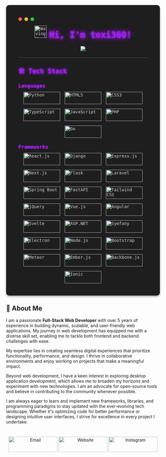 
<div style="background-color: #1e1e1e; color: #d4d4d4; border-radius: 10px; padding: 40px; font-family: 'Fira Code', monospace; box-shadow: 0 4px 6px rgba(0,0,0,0.3);">


  <div style="display: flex; align-items: center; margin-bottom: 15px;">
    <span style="background-color: #ff5f56; width: 12px; height: 12px; border-radius: 50%; display: inline-block; margin-right: 8px;"></span>
    <span style="background-color: #ffbd2e; width: 12px; height: 12px; border-radius: 50%; display: inline-block; margin-right: 8px;"></span>
    <span style="background-color: #27c93f; width: 12px; height: 12px; border-radius: 50%; display: inline-block;"></span>
  </div>


  <div align="center" style="margin-bottom: 20px;">
    <img 
         src="https://media.giphy.com/media/hvRJCLFzcasrR4ia7z/giphy.gif" 
         width="40" 
         style="margin-bottom: -5px;"
         alt="Waving Hand"
    />
    <h1 style="display: inline-block; font-weight: bold; margin: 0; color: #a020f0; text-shadow: 0 0 5px #a020f0, 0 0 10px #a020f0, 0 0 20px #a020f0;">
      Hi, I'm toxi360!
    </h1>
  </div>

  <p align="center">
    <img src="https://readme-typing-svg.herokuapp.com?size=25&duration=2500&color=a020f0&center=true&vCenter=true&lines=Full+Stack+Web+Developer;Linux+Enthusiast;Open+Source+Lover;Always+Learning!" />
  </p>

  <hr style="border: none; border-bottom: 1px solid #555; margin: 20px 0;" />

  <h2 style="color: #a020f0; text-shadow: 0 0 5px #a020f0, 0 0 10px #a020f0;">
    🛠️ Tech Stack
  </h2>


  <h3 style="margin: 10px 0; color: #a020f0; text-shadow: 0 0 3px #a020f0;">Languages</h3>
  <div style="display: flex; flex-wrap: wrap; gap: 15px; justify-content: center;">
    <img src="https://img.shields.io/badge/Python-3776AB?style=for-the-badge&logo=python&logoColor=white" alt="Python" width="120" height="40" style="transition: transform 0.2s;" />
    <img src="https://img.shields.io/badge/HTML5-E34F26?style=for-the-badge&logo=html5&logoColor=white" alt="HTML5" width="120" height="40" style="transition: transform 0.2s;" />
    <img src="https://img.shields.io/badge/CSS3-1572B6?style=for-the-badge&logo=css3&logoColor=white" alt="CSS3" width="120" height="40" style="transition: transform 0.2s;" />
    <img src="https://img.shields.io/badge/TypeScript-3178C6?style=for-the-badge&logo=typescript&logoColor=white" alt="TypeScript" width="120" height="40" style="transition: transform 0.2s;" />
    <img src="https://img.shields.io/badge/JavaScript-F7DF1E?style=for-the-badge&logo=javascript&logoColor=black" alt="JavaScript" width="120" height="40" style="transition: transform 0.2s;" />
    <img src="https://img.shields.io/badge/PHP-777BB4?style=for-the-badge&logo=php&logoColor=white" alt="PHP" width="120" height="40" style="transition: transform 0.2s;" />
    <img src="https://img.shields.io/badge/Go-00ADD8?style=for-the-badge&logo=go&logoColor=white" alt="Go" width="120" height="40" style="transition: transform 0.2s;" />
  </div>


  <h3 style="margin: 20px 0 10px 0; color: #a020f0; text-shadow: 0 0 3px #a020f0;">Frameworks</h3>
  <div style="display: flex; flex-wrap: wrap; gap: 15px; justify-content: center;">
    <img src="https://img.shields.io/badge/React.js-61DAFB?style=for-the-badge&logo=react&logoColor=black" alt="React.js" width="120" height="40" style="transition: transform 0.2s;" />
    <img src="https://img.shields.io/badge/Django-092E20?style=for-the-badge&logo=django&logoColor=white" alt="Django" width="120" height="40" style="transition: transform 0.2s;" />
    <img src="https://img.shields.io/badge/Express.js-000000?style=for-the-badge&logo=express&logoColor=white" alt="Express.js" width="120" height="40" style="transition: transform 0.2s;" />
    <img src="https://img.shields.io/badge/Next.js-000000?style=for-the-badge&logo=next.js&logoColor=white" alt="Next.js" width="120" height="40" style="transition: transform 0.2s;" />
    <img src="https://img.shields.io/badge/Flask-000000?style=for-the-badge&logo=flask&logoColor=white" alt="Flask" width="120" height="40" style="transition: transform 0.2s;" />
    <img src="https://img.shields.io/badge/Laravel-FF2D20?style=for-the-badge&logo=laravel&logoColor=white" alt="Laravel" width="120" height="40" style="transition: transform 0.2s;" />
    <img src="https://img.shields.io/badge/Spring_Boot-6DB33F?style=for-the-badge&logo=spring-boot&logoColor=white" alt="Spring Boot" width="120" height="40" style="transition: transform 0.2s;" />
    <img src="https://img.shields.io/badge/FastAPI-009688?style=for-the-badge&logo=fastapi&logoColor=white" alt="FastAPI" width="120" height="40" style="transition: transform 0.2s;" />
    <img src="https://img.shields.io/badge/Tailwind_CSS-38B2AC?style=for-the-badge&logo=tailwind-css&logoColor=white" alt="Tailwind CSS" width="120" height="40" style="transition: transform 0.2s;" />
    <img src="https://img.shields.io/badge/jQuery-0769AD?style=for-the-badge&logo=jquery&logoColor=white" alt="jQuery" width="120" height="40" style="transition: transform 0.2s;" />
    <img src="https://img.shields.io/badge/Vue.js-4FC08D?style=for-the-badge&logo=vue.js&logoColor=white" alt="Vue.js" width="120" height="40" style="transition: transform 0.2s;" />
    <img src="https://img.shields.io/badge/Angular-DD0031?style=for-the-badge&logo=angular&logoColor=white" alt="Angular" width="120" height="40" style="transition: transform 0.2s;" />
    <img src="https://img.shields.io/badge/Svelte-FF3E00?style=for-the-badge&logo=svelte&logoColor=white" alt="Svelte" width="120" height="40" style="transition: transform 0.2s;" />
    <img src="https://img.shields.io/badge/ASP.NET-512BD4?style=for-the-badge&logo=asp.net&logoColor=white" alt="ASP.NET" width="120" height="40" style="transition: transform 0.2s;" />
    <img src="https://img.shields.io/badge/Symfony-000000?style=for-the-badge&logo=symfony&logoColor=white" alt="Symfony" width="120" height="40" style="transition: transform 0.2s;" />
    <img src="https://img.shields.io/badge/Electron-47848F?style=for-the-badge&logo=electron&logoColor=white" alt="Electron" width="120" height="40" style="transition: transform 0.2s;" />
    <img src="https://img.shields.io/badge/Node.js-339933?style=for-the-badge&logo=node.js&logoColor=white" alt="Node.js" width="120" height="40" style="transition: transform 0.2s;" />
    <img src="https://img.shields.io/badge/Bootstrap-7952B3?style=for-the-badge&logo=bootstrap&logoColor=white" alt="Bootstrap" width="120" height="40" style="transition: transform 0.2s;" />
    <img src="https://img.shields.io/badge/Meteor-7DC3FF?style=for-the-badge&logo=meteor&logoColor=white" alt="Meteor" width="120" height="40" style="transition: transform 0.2s;" />
    <img src="https://img.shields.io/badge/Ember.js-E04E39?style=for-the-badge&logo=ember.js&logoColor=white" alt="Ember.js" width="120" height="40" style="transition: transform 0.2s;" />
    <img src="https://img.shields.io/badge/Backbone.js-0071B5?style=for-the-badge&logo=backbone.js&logoColor=white" alt="Backbone.js" width="120" height="40" style="transition: transform 0.2s;" />
    <img src="https://img.shields.io/badge/Ionic-3880FF?style=for-the-badge&logo=ionic&logoColor=white" alt="Ionic" width="120" height="40" style="transition: transform 0.2s;" />
  </div>

</div>


## 🚀 About Me

I am a passionate **Full-Stack Web Developer** with over 5 years of experience in building dynamic, scalable, and user-friendly web applications. My journey in web development has equipped me with a diverse skill set, enabling me to tackle both frontend and backend challenges with ease.

My expertise lies in creating seamless digital experiences that prioritize functionality, performance, and design. I thrive in collaborative environments and enjoy working on projects that make a meaningful impact.

Beyond web development, I have a keen interest in exploring desktop application development, which allows me to broaden my horizons and experiment with new technologies. I am an advocate for open-source tools and believe in contributing to the community whenever possible.

I am always eager to learn and implement new frameworks, libraries, and programming paradigms to stay updated with the ever-evolving tech landscape. Whether it's optimizing code for better performance or designing intuitive user interfaces, I strive for excellence in every project I undertake.

<div style="text-align: center; margin-top: 40px;">
  <a href="mailto:toxi360@workmail.com" target="_blank" style="text-decoration: none;">
    <img src="https://img.shields.io/badge/Email-D14836?style=for-the-badge&logo=gmail&logoColor=white" alt="Email" width="160" height="50" style="transition: transform 0.2s;" />
  </a>
  <a href="https://toxi360.org" target="_blank" style="text-decoration: none;">
    <img src="https://img.shields.io/badge/Website-6A0DAD?style=for-the-badge&logo=firefox&logoColor=white" alt="Website" width="160" height="50" style="transition: transform 0.2s;" />
  </a>
  <a href="https://instagram.com/toxi.dev" target="_blank" style="text-decoration: none;">
    <img src="https://img.shields.io/badge/Instagram-E4405F?style=for-the-badge&logo=instagram&logoColor=white" alt="Instagram" width="160" height="50" style="transition: transform 0.2s;" />
  </a>
</div>
